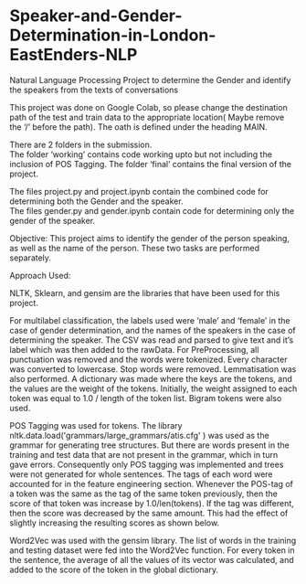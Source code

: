 # Speaker-and-Gender-Determination-in-London-EastEnders-NLP
Natural Language Processing Project to determine the Gender and identify the speakers from the texts of conversations 

This project was done on Google Colab, so please change the destination path of the test	 and train data to the appropriate location( Maybe remove the ‘/’ before the path). The oath is defined under the heading MAIN. 
 
There are 2 folders in the submission.  
The folder ‘working’ contains code working upto but not including the inclusion of POS Tagging. The folder ‘final’ contains the final version of the project. 
 
The files project.py and project.ipynb contain the combined code for determining both the Gender and the speaker.  
The files gender.py and gender.ipynb contain code for determining only the gender of the speaker. 
 
 
Objective: 
This project aims to identify the gender of the person speaking, as well as the name of the person. These two tasks are performed separately. 
 
Approach Used: 
 
NLTK, Sklearn, and gensim are the libraries that have been used for this project. 
 
 
For multilabel classification, the labels used were ‘male’ and ‘female’ in the case of gender determination, and the names of the speakers in the case of determining the speaker. The CSV was read and parsed to give text and it’s label which was then added to the rawData. For PreProcessing, all punctuation was removed and the words were tokenized. Every character was converted to lowercase. Stop words were removed. Lemmatisation was also performed. A dictionary was made where the keys are the tokens, and the values are the weight of the tokens. Initially, the weight assigned to each token was equal to 1.0 / length of the token list. Bigram tokens were also used.  
 
 
POS Tagging was used for tokens. The library nltk.data.load('grammars/large_grammars/atis.cfg'	)  was used as the	 
grammar for generating tree structures. But there are words present in the training and test data that are not present in the grammar, which in turn gave errors. Consequently only POS tagging was implemented and trees were not generated for whole sentences. 
The tags of each word were accounted for in the feature engineering section. Whenever the POS-tag of a token was the same as the tag of the same token previously, then the score of that token was increase by 1.0/len(tokens). If the tag was different, then the score was decreased by the same amount. This had the effect of slightly increasing the resulting scores as shown below.  
 
Word2Vec was used with the gensim library. The list of words in the training and testing dataset were fed into the Word2Vec function. For every token in the sentence, the average of all the values of its vector was calculated, and added to the score of the token in the global dictionary. 
 
 
 
